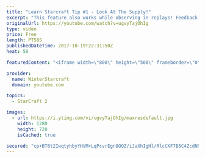 ```yaml
---
title: "Learn Starcraft Tip #1 - Look At The Supply!"
excerpt: "This feature also works while observing in replays! Feedback and tip suggestions are appreciated :)"
originalUrl: https://youtube.com/watch?v=ugvyTajOhIg
type: video
price: Free
length: PT58S
publishedDateTime: 2017-10-19T22:31:50Z
heat: 50

featuredContent: "<iframe width=\"800\" height=\"500\" frameborder=\"0\" src=\"https://www.youtube.com/embed/ugvyTajOhIg\" allow=\"accelerometer; autoplay; encrypted-media; gyroscope; picture-in-picture\" allowfullscreen></iframe>"

provider:
  name: WinterStarcraft
  domain: youtube.com

topics:
  - StarCraft 2

images:
  - url: https://i.ytimg.com/vi/ugvyTajOhIg/maxresdefault.jpg
    width: 1280
    height: 720
    isCached: true

secured: "cp+BT6t2IwqtyhbyYHVM+LqPcvrEgn8OQZ/iJaXhIgHl/RlcCKF7B5C4ZcdNNjOXshHbVO7UNCiFXmTvvmv/Lw/9Ty+2/UpLOKF7YRFp3JEquKjgtOReXuLJUl1UIlde2IGHPYu4+N/CDaqnaOBBhBkT6/51dFBV6SpVTwRuCiMGFz/SMkHlF8lT1HtKavoorUo1IktfEsDACfhF18F/QOhlixXaZwMGJXQMHTc1BeA3Kdc5hqLwI9orbVzpAG4GcYobr1xDCNlaW/cjV94f7fo81VZOP8BsZpcoO2HZc0Iql5SznVO6zw0wYrZHUTgyxVPvCPhWCaJdnaSoh/t81Nnq7BsshW0+v1SeDaEu0+6MmS60Za2vebV3E70ZMZw81K0+xwJosoSc0Z6qEWuYhDzLPzhFuR/PzrP9K9B5ds0=;2KcHGUrvy4LErhpw2fYcKA=="
---
```


